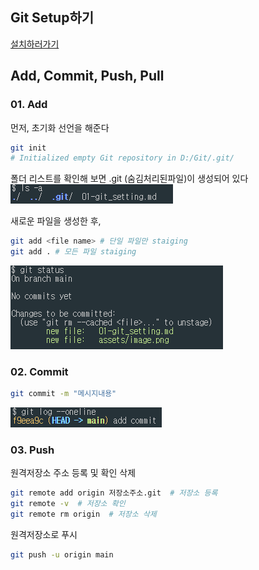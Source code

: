 ## Git Setup하기
[설치하러가기](https://git-scm.com/)

## Add, Commit, Push, Pull
### 01. Add
먼저, 초기화 선언을 해준다
```bash
git init
# Initialized empty Git repository in D:/Git/.git/
```
폴더 리스트를 확인해 보면 .git (숨김처리된파일)이 생성되어 있다   
![alt text](assets/image.png)

새로운 파일을 생성한 후,
```bash
git add <file name> # 단일 파일만 staiging
git add . # 모든 파일 staiging
```
![alt text](assets/image-status.png)

### 02. Commit
```bash
git commit -m "메시지내용"
```
![alt text](assets/image-log.png)

### 03. Push
원격저장소 주소 등록 및 확인 삭제
```bash
git remote add origin 저장소주소.git  # 저장소 등록
git remote -v  # 저장소 확인
git remote rm origin  # 저장소 삭제
```
원격저장소로 푸시
```bash
git push -u origin main  
```


